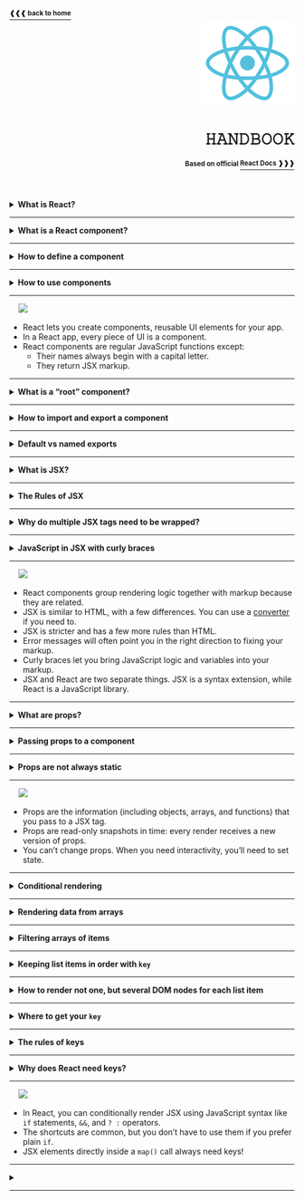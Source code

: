 <a href="https://github.com/LisKorzun/react---technical-assignments/tree/main#readme-top">
    <sup><b>❰❰❰ back to home</b></sup>
</a>
<a name="top"></a>

<div align="right">
    <a href="https://react.dev/">
        <img alt="react logo" src="/extra-materials/images/react-logo.png" height="150"/>
    </a>
    <h1>𝙷𝙰𝙽𝙳𝙱𝙾𝙾𝙺</h1>
    <sup><b>Based on official </b></sup>
    <a href="https://react.dev/learn"><sup><b>React Docs ❱❱❱</b></sup></a>
    <br />
    <br />
</div>
<br />
<br />

<details><summary><b>What is React? </b></summary><br/>
    <p>React (aka React.js or ReactJS) is an open-source front-end JavaScript library 
    that is used for building composable user interfaces (UI), especially for single-page applications. 
    It is used for handling view layer for web and mobile apps based on components in a declarative approach. <br/>
    <div align='center'><sub>✧ React was created by Jordan Walke, a software engineer working for Facebook. ✧<br/>
    ✧ React was first deployed on Facebook's News Feed in 2011 and on Instagram in 2012. It was open-sourced at JSConf US in May 2013. ✧</sub></div></p>
</details><hr/>

<details><summary><b>What is a React component?</b></summary><br/>
    <p>React applications are built from isolated pieces of UI called components. 
    A component is a piece of the UI (user interface) that has its own logic and appearance.  
    <b><u>A React component is a JavaScript function that returns markup.</u></b> 
    Components can be as small as a button, or as large as an entire page. 
    React component names must always start with a capital letter, while HTML tags must be lowercase.</p>
    
```js
function MyButton() {
  return (
    <button>I'm a button</button>
  );
}
```
<div align='center'>
    <sup>✧ React lets you combine your markup, CSS, and JavaScript into custom “components”, reusable UI elements for your app. ✧<br/>
    ✧ Just like with HTML tags, you can compose, order and nest components to design whole pages. ✧<br/>✧ As your project grows, 
    you will notice that many of your designs can be composed by reusing components you already wrote, speeding up your development. ✧</sup>
</div>
</details><hr/>

<details><summary><b>How to define a component</b> </summary>
    <br/><p>React component is a JavaScript function that you can sprinkle with markup.</p>

```js
export default function Profile() {
  return (
    <img
      src="https://i.imgur.com/MK3eW3Am.jpg"
      alt="Katherine Johnson"
    />
  )
}

```
**Step 1: Export the component.**
The `export default` prefix is a standard JavaScript syntax (not specific to React).

**Step 2: Define the function.** 
With `function Profile() { }` you define a JavaScript function with the name Profile.

**Step 3: Add markup.**
The component returns an <img /> tag with src and alt attributes. <img /> is written like HTML, 
but it is actually JavaScript under the hood! This syntax is called [JSX](https://react.dev/learn/writing-markup-with-jsx), and it lets you embed markup inside JavaScript.

**⛓ Return statements can be written all on one line 
or you must wrap it in a pair of parentheses.**
<div align="center">
  <sup>✧ There are still a few rare class component use cases that do not yet have a Hook-based equivalent. 
  <br/>Class components remain supported, and are documented in the <a href="https://react.dev/reference/react/legacy">Legacy API</a> section. ✧</sup>
</div>
</details><hr/>

<details><summary><b>How to use components</b></summary><br/>

Once you’ve defined your `ComponentA` component, you can nest it inside other components e.g. `ComponentB`.

```js
function ComponentA() {
  return <div>Component A</div>;
}

export default function ComponentB() {
  return (
          <>
            <p>Component B</p>
            <ComponentA />
          </>
  );
}
```

Because the `ComponentA` component is rendered inside `ComponentB` we can say that
`ComponentB` is a **parent** component, rendering `ComponentA` as a “**child**”. 

**⛓ This is part of the magic of React: you can define a component once, 
and then use it in as many places and as many times as you like.**
</details><hr/>

&nbsp;&nbsp;&nbsp;&nbsp;![][Recap]
- React lets you create components, reusable UI elements for your app.
- In a React app, every piece of UI is a component.
- React components are regular JavaScript functions except:
  - Their names always begin with a capital letter. 
  - They return JSX markup.

<hr/>
<details><summary><b>What is a “root” component?</b></summary><br/>

Any React application begins at a “root” component. Usually,
it is created automatically when you start a new project.
For example, if you use **CodeSandbox** or **Create React App**,
the root component is defined in `src/App.js`.
If you use the framework **Next.js**, the root component is defined in `pages/index.js`.

Most React apps use components all the way down. This means that 
you won’t only use components for reusable pieces like buttons, 
but also for larger pieces like sidebars, lists, and ultimately, complete pages! 
Components are a handy way to organize UI code and markup, 
even if some of them are only used once.

Still, many websites only use React [to add interactivity to existing HTML pages](https://react.dev/learn/add-react-to-an-existing-project#using-react-for-a-part-of-your-existing-page). 
They have many root components instead of a single one for the entire page.

</details><hr/>

<details><summary><b>How to import and export a component</b></summary><br/>

The magic of components lies in their reusability: you can create components that are composed of other components. 
But as you nest more and more components, it often makes sense to start splitting them into different files.

You can move a component in three steps:
1. **Make** a new JS file to put the components in.
2. **Export** your function component from that file (using either [default or named](https://react.dev/learn/importing-and-exporting-components#default-vs-named-exports) exports).
3. **Import** it in the file where you’ll use the component (using the corresponding technique for importing default or named exports).
<div align='right'>
  <a href="https://react.dev/learn/importing-and-exporting-components#exporting-and-importing-a-component">
    <sup><b>React Docs ❱❱❱</b></sup>
  </a>
</div>
</details><hr/>

<details><summary><b>Default vs named exports</b></summary><br/>

There are two primary ways to export values with JavaScript: default exports and named exports. 
You can use one or both of them in the same file. 

**⛓ A file can have no more than one default export, but it can have as many named exports as you like.**

<img src="/extra-materials/images/i_import-export.svg"/>

How you export your component dictates how you must import it. You will get an error if you try to import a default export the same way you would a named export!

- Default
  - `export default function Button() {}`
  - `import Button from './Button.js';`
    - When you write a `default` import, you can put `any name` you want after import.
- Named
  - `export function Button() {}`
  - `import { Button } from './Button.js';`
    - In contrast, with named imports, the name has to match on both sides.
    - Either './Button.js' or './Button' will work with React, though the former is closer to how native ES Modules work.
<div align='right'>
  <a href="https://react.dev/learn/importing-and-exporting-components#default-vs-named-exports">
    <sup><b>React Docs ❱❱❱</b></sup>
  </a>
</div>
</details><hr/>

<details><summary><b>What is JSX?</b></summary><br/>

JSX is a syntax extension for JavaScript that lets you write HTML-like markup inside a JavaScript file.

Each React component is a JavaScript function that may contain some markup that React renders into the browser. 
React components use a syntax extension called JSX to represent that markup. 
JSX looks a lot like HTML, but it is a bit stricter and can display dynamic information.

**⛓ JSX and React are two separate things. They’re often used together, but you can use them independently of each other. 
JSX is a syntax extension, while React is a JavaScript library.**

```js
function App() {
  return <h1 className="greeting">Hello World</h1>;
}
```

Browsers don’t understand JSX out of the box, so most React users rely on a compiler like Babel or TypeScript [to transform JSX code into regular JavaScript](https://legacy.reactjs.org/blog/2020/09/22/introducing-the-new-jsx-transform.html#whats-a-jsx-transform).
This is what the modern JSX transform compiles it to:

```js
// Inserted by a compiler (don't import it yourself!)
import {jsx as _jsx} from 'react/jsx-runtime';

function App() {
  return _jsx('h1', { children: 'Hello world', className: 'greeting' });
}
```

If you don’t like JSX or can’t use it in your project, you can use `createElement` [as an alternative](https://react.dev/reference/react/createElement).

```js
import { createElement } from 'react';

function Greeting({ name }) {
  return createElement(
    'h1',
    { className: 'greeting' },
    'Hello world'
  );
}
```
<div align='right'>
  <a href="https://react.dev/learn/writing-markup-with-jsx">
    <sup><b>React Docs ❱❱❱</b></sup>
  </a>
</div>
</details><hr/>

<details><summary><b>The Rules of JSX</b></summary>

#### 1. Return a single root element
To return multiple elements from a component, wrap them with a single parent tag e.g. `<div>` or `<>`.
This empty tag is called a [Fragment](https://react.dev/reference/react/Fragment).
#### 2. Close all the tags
JSX requires tags to be explicitly closed: self-closing tags like <img> must become `<img />`, and wrapping tags like `<li> oranges` must be written as `<li>oranges</li>`.
#### 3. camelCase all most of the things
JSX turns into JavaScript and attributes written in JSX become keys of JavaScript objects. 
In your own components, you will often want to read those attributes into variables. 
But JavaScript has limitations on variable names. For example, their names can’t contain dashes or be reserved words like `class`.
This is why, in React, many HTML and SVG attributes are written in camelCase. See [the list of DOM component props](https://react.dev/reference/react-dom/components/common#common-props).
<div align='right'>
  <a href="https://react.dev/learn/writing-markup-with-jsx#the-rules-of-jsx">
    <sup><b>React Docs ❱❱❱</b></sup>
  </a>
</div>
</details><hr/>

<details><summary><b>Why do multiple JSX tags need to be wrapped?</b></summary><br/>

JSX looks like HTML, but under the hood it is transformed into plain JavaScript objects. 
You can’t return two objects from a function without wrapping them into an array. 
This explains why you also can’t return two JSX tags without wrapping them into another tag or a Fragment.
<div align='right'>
  <a href="https://react.dev/learn/writing-markup-with-jsx#why-do-multiple-jsx-tags-need-to-be-wrapped">
    <sup><b>React Docs ❱❱❱</b></sup>
  </a>
</div>
</details><hr/>

<details><summary><b>JavaScript in JSX with curly braces</b></summary><br/>

**1. JSX attributes inside quotes are passed as strings.** 
  - When you want to pass a string attribute to JSX, you put it in **single or double quotes**.
  - Unlike string literals in JavaScript, string literals within JSX attributes can’t contain escaped quotes.

**2. Curly braces let you bring JavaScript logic and variables into your markup.**
  - Sometimes you will want to add a little JavaScript logic or reference a dynamic property inside that markup.
    In this situation, you can **use curly braces** in your JSX to open a window to JavaScript.
    Any JavaScript expression will work between curly braces, including function calls.

**3. Curly braces work inside the JSX tag content or immediately after `=` in attributes.**
  - As text directly inside a JSX tag: 
    - ✅ `<h1>{name}'s To Do List</h1>` works, 
    - 🔴 but `<{tag}>Gregorio Y. Zara's To Do List</{tag}>` will not.
  - As attributes immediately following the `=` sign: 
    - ✅ `src={avatar}` will read the avatar variable, 
    - 🔴 but `src="{avatar}"` will pass the string `"{avatar}"`.

**4. `{{` and `}}` is not special syntax: it’s a JavaScript object tucked inside JSX curly braces.**
  - The next time you see `{{` and `}}` in JSX, know that it’s nothing more than an object inside the JSX curlies!
  - Inline style properties are written in camelCase. For example, HTML `<ul style="background-color: black">` would be written as `<ul style={{ backgroundColor: 'black' }}>`  in your component.
<div align='right'>
  <a href="https://react.dev/learn/javascript-in-jsx-with-curly-braces">
    <sup><b>React Docs ❱❱❱</b></sup>
  </a>
</div>
</details><hr/>

&nbsp;&nbsp;&nbsp;&nbsp;![][Recap]
- React components group rendering logic together with markup because they are related.
- JSX is similar to HTML, with a few differences. You can use a [converter](https://transform.tools/html-to-jsx) if you need to.
- JSX is stricter and has a few more rules than HTML.
- Error messages will often point you in the right direction to fixing your markup.
- Curly braces let you bring JavaScript logic and variables into your markup.
- JSX and React are two separate things. JSX is a syntax extension, while React is a JavaScript library.

<hr/>
<details><summary><b>What are props?</b></summary><br/>

- **Props** are the information that you pass to a JSX tag. 
- React components use `props` to communicate with each other.
Every parent component can pass some information to its child components by giving them props. 
- You can pass any JavaScript value through them, including `objects`, `arrays`, and `functions`.
- Props let you think about parent and child components independently.
<div align='right'>
  <a href="https://react.dev/learn/passing-props-to-a-component">
    <sup><b>React Docs ❱❱❱</b></sup>
  </a>
</div>
</details><hr/>

<details><summary><b>Passing props to a component</b></summary><br/>

**1. To pass props, add them to the JSX, just like you would with HTML attributes.**

```js
export default function Profile() {
  return (
    <Avatar
      person={{ name: 'Lin Lanying', imageId: '1bX5QH6' }}
      size={100}
    />
  );
}
```
**2. To read props, use the `function Avatar({ person, size })` destructuring syntax.**

- "Props" serve the same role as arguments serve for functions. 
In fact, props are the only argument to your component! 
React component functions accept a single argument - a `props` object.

```js
function Avatar(props) {
  let person = props.person;
  let size = props.size;
  // ...
}
```
- Usually you don’t need the whole props object itself, so you destructure it into individual props.
This syntax is called “destructuring”.

```js
function Avatar({ person, size }) {
  // ...
}
```

**3. You can specify a default value like `size = 100`, which is used for missing and undefined props.**

```js
function Avatar({ person, size = 100 }) {
  // ...
}
```

- The default value is only used if the size prop is missing or if you pass `size={undefined}`. 
But if you pass `size={null}` or `size={0}`, the default value will not be used.

**4. You can forward ALL props with `<Avatar {...props} />` JSX spread syntax, but don’t overuse it!**

- There’s nothing wrong with repetitive code—it can be more legible. But at times you may value conciseness. 
Because `Profile` don’t use any of their props directly, it can make sense to use a more concise “spread” syntax:

```js
function Profile(props) {
  return (
    <div className="card">
      <Avatar {...props} />
    </div>
  );
}
```

**5. Nested JSX like `<Card><Avatar /></Card>` will appear as Card component’s `children` prop.**

- You can think of a component with a children prop as having a “hole” that can be “filled in” by its parent components with arbitrary JSX. 
You will often use the children prop for visual wrappers: panels, grids, etc.

- When you nest content inside a JSX tag, the parent component will receive that content in a prop called `children`. 
For example, the Card component below will receive a children prop set to <Avatar /> and render it in a wrapper div:

```js
import Avatar from './Avatar.js';

function Card({ children }) {
  return (
    <div className="card">
      {children}
    </div>
  );
}

export default function Profile() {
  return (
    <Card>
      <Avatar/>
    </Card>
  );
}

```

<div align='right'>
  <a href="https://react.dev/learn/passing-props-to-a-component#passing-props-to-a-component">
    <sup><b>React Docs ❱❱❱</b></sup>
  </a>
</div>
</details><hr/>

<details><summary><b>Props are not always static</b></summary><br/>

- A component may receive different props over time.
- Props reflect a component’s data at any point in time, rather than only in the beginning.
- However, props are **immutable** — a term from computer science meaning “unchangeable”. 
When a component needs to change its props (for example, in response to a user interaction or new data), 
it will have to “ask” its parent component to pass it different props — a new object! 
Its old props will then be cast aside, and eventually the JavaScript engine will reclaim the memory taken by them.
<div align='right'>
  <a href="https://react.dev/learn/passing-props-to-a-component#how-props-change-over-time">
    <sup><b>React Docs ❱❱❱</b></sup>
  </a>
</div>
</details><hr/>

&nbsp;&nbsp;&nbsp;&nbsp;![][Recap]
- Props are the information (including objects, arrays, and functions) that you pass to a JSX tag.
- Props are read-only snapshots in time: every render receives a new version of props. 
- You can’t change props. When you need interactivity, you’ll need to set state.

<hr/>
<details><summary><b>Conditional rendering</b></summary><br/>

In React, control flow (like conditions) is handled by JavaScript.

**1. You can return a JSX expression conditionally with an `if` statement.**

```js
function Item({ name, isPacked }) {
    if (isPacked) {
        return <li className="item">{name} ✔</li>;
    }
    return <li className="item">{name}</li>;
}

```

**2. You can use a compact syntax for writing a conditional expression — the conditional operator or “ternary operator”.**
  - In JSX, `{cond ? <A /> : <B />}` means “_if `cond`, render `<A />`, otherwise `<B />`_”.

```js
function Item({ name, isPacked }) {
    return (
        <li className="item">
            {isPacked ? name + ' ✔' : name}
        </li>
    );
}
```

**3. You can render some JSX when the condition is `true`, or render nothing otherwise using logical `AND` operator (`&&`) .**
  - In JSX, `{cond && <A />}` means “_if `cond`, render `<A />`, otherwise nothing_”.
  - Don’t put numbers on the left side of `&&.` if the left side is 0, then the whole expression gets that value (0), and React will happily render `0` rather than nothing.

```js
function Item({ name, isPacked }) {
    return (
        <li className="item">
            {name} {isPacked && '✔'}
        </li>
    );
}
```

**4. You can conditionally save some JSX to a variable and then include it inside other JSX by using the curly braces.**

```js
function Item({ name, isPacked }) {
  let itemContent = name;
  if (isPacked) {
    itemContent = name + " ✔";
  }
  return (
    <li className="item">
      {itemContent}
    </li>
  );
}

// this works not only for text, but for arbitrary JSX too:
function Item2({ name, isPacked }) {
    let itemContent = name;
    if (isPacked) {
        itemContent = (
            <del>
                {name + " ✔"}
            </del>
        );
    }
    return (
        <li className="item">
            {itemContent}
        </li>
    );
}
```

<div align='right'>
  <a href="https://react.dev/learn/conditional-rendering">
    <sup><b>React Docs ❱❱❱</b></sup>
  </a>
</div>
</details><hr/>

<details><summary><b>Rendering data from arrays</b></summary><br/>

You will often need to show several instances of the same component using different data when building interfaces.
In these situations, you can store that data in JavaScript objects and arrays and use methods like `map()` and `filter()` to render lists of components from them.

```js
// 1. Move the data into an array:
const people = ['Alesia', 'John', 'Ben', 'Alex']

// 2. Map the people members into a new array of JSX nodes:
const listItems = people.map(person => <li>{person}</li>);

// 3. Return listItems from your component:
return <ul>{listItems}</ul>;
```
```js
// Here is the result:
const people = ['Alesia', 'John', 'Ben', 'Alex']

export default function Members() {
    const listItems = people.map(person =>
        <li>{person}</li>
    );
    return <ul>{listItems}</ul>;
}
```
<div align='right'>
  <a href="https://react.dev/learn/rendering-lists#rendering-data-from-arrays">
    <sup><b>React Docs ❱❱❱</b></sup>
  </a>
</div>
</details><hr/>

<details><summary><b>Filtering arrays of items</b></summary><br/>

This data can be structured even more.
```js
const people = [{
  name: 'Creola Katherine Johnson',
  profession: 'mathematician',
}, {
  name: 'Mario José Molina-Pasquel Henríquez',
  profession: 'chemist',
}, {
  name: 'Mohammad Abdus Salam',
  profession: 'physicist',
}, {
  name: 'Percy Lavon Julian',
  profession: 'chemist',  
}];
```

Let’s say you want a way to only show people whose profession is `chemist`.

```js
// 1. Create a new array of just “chemist” people:
const chemists = people.filter(person =>
    person.profession === 'chemist'
);

// 2. Map over chemists:
const listItems = chemists.map(person =>
    <li>
        <b>{person.name}:</b>
        {' ' + person.profession}
    </li>
);

// 3. Return the listItems from your component:
return <ul>{listItems}</ul>;
```
```js
// Here is the result:
export default function List() {
  const chemists = people.filter(person =>
    person.profession === 'chemist'
  );
  const listItems = chemists.map(person =>
      <li>
          <b>{person.name}:</b>
          {' ' + person.profession}
      </li>
  );
  return <ul>{listItems}</ul>;
}
```

<div align='right'>
  <a href="https://react.dev/learn/rendering-lists#filtering-arrays-of-items">
    <sup><b>React Docs ❱❱❱</b></sup>
  </a>
</div>
</details><hr/>

<details><summary><b>Keeping list items in order with <code>key</code></b></summary><br/>

Notice that all the examples above show an error in the console:
`Warning: Each child in a list should have a unique “key” prop.`

You need to give each array item a `key` — **a string or a number that uniquely identifies it** among other items in that array:

```js
<li key={person.id}>...</li>
```
<div align="center"><sub>✧ JSX elements directly inside a <code>map()</code> call <b>always need keys</b>! ✧ </sub></div>

Keys tell React which array item each component corresponds to, so that it can match them up later. 
This becomes important if your array items can move (e.g. due to sorting), get inserted, or get deleted. 
A well-chosen `key` helps React infer what exactly has happened, and make the correct updates to the DOM tree.
<div align='right'>
  <a href="https://react.dev/learn/rendering-lists#keeping-list-items-in-order-with-key">
    <sup><b>React Docs ❱❱❱</b></sup>
  </a>
</div>
</details><hr/>

<details><summary><b>How to render not one, but several DOM nodes for each list item</b></summary><br/>

The short `<>...</>` Fragment syntax won’t let you pass a key, 
so you need to either group them into a single `<div>`, 
or use the slightly longer and more explicit `<Fragment>` syntax:

```js
import { Fragment } from 'react';

// ...

const listItems = people.map(person =>
  <Fragment key={person.id}>
    <h1>{person.name}</h1>
    <p>{person.bio}</p>
  </Fragment>
);
```
<div align='right'>
  <a href="https://react.dev/learn/rendering-lists#displaying-several-dom-nodes-for-each-list-item">
    <sup><b>React Docs ❱❱❱</b></sup>
  </a>
</div>
</details><hr/>

<details><summary><b>Where to get your <code>key</code></b></summary><br/>

**1. Data from a database:** If your data is coming from a database, you can use the database keys/IDs, which are unique by nature.

**2. Locally generated data:** If your data is generated and persisted locally, use an incrementing counter, `crypto.randomUUID()` or a package like `uuid` when creating items.
<div align='right'>
  <a href="https://react.dev/learn/rendering-lists#where-to-get-your-key">
    <sup><b>React Docs ❱❱❱</b></sup>
  </a>
</div>
</details><hr/>

<details><summary><b>The rules of keys</b></summary><br/>

- **Keys must be unique among siblings.**
    - However, it’s okay to use the same keys for JSX nodes in **_different_** arrays.
- **Keys must not change** or that defeats their purpose!
  - Don’t generate them while rendering.
<div align='right'>
  <a href="https://react.dev/learn/rendering-lists#rules-of-keys">
    <sup><b>React Docs ❱❱❱</b></sup>
  </a>
</div>
</details><hr/>

<details><summary><b>Why does React need keys?</b></summary><br/>

**JSX keys** in an array let us uniquely identify an item between its siblings. 
A well-chosen `key` provides more information than the position within the array. 
Even if the position changes due to reordering, the `key` lets React identify the item throughout its lifetime.

- **Index as a key often leads to subtle and confusing bugs.**
  - You might be tempted to use an item’s `index` in the array as its `key`.
    In fact, that’s what React will use if you don’t specify a `key` at all.
    But the order in which you render items will change over time if an item is inserted, deleted, or if the array gets reordered.

- **Do not generate keys on the fly, e.g. with `key={Math.random()}`.**
  - This will cause keys to never match up between renders, leading to all your components and DOM being recreated every time. 
  Not only is this slow, but it will also lose any user input inside the list items. 
  Instead, use a stable ID based on the data.

- **Note that your components won’t receive key as a prop.**
  - It’s only used as a hint by React itself. 
  If your component needs an <code>ID</code>, you have to pass it as a separate <code>prop</code>:</sub></div>
  `<Profile key={id} userId={id} />`

<div align='right'>
  <a href="https://react.dev/learn/rendering-lists#why-does-react-need-keys">
    <sup><b>React Docs ❱❱❱</b></sup>
  </a>
</div>
</details><hr/>

&nbsp;&nbsp;&nbsp;&nbsp;![][Recap]
- In React, you can conditionally render JSX using JavaScript syntax like `if` statements, `&&`, and `? :` operators.
- The shortcuts are common, but you don’t have to use them if you prefer plain `if`.
- JSX elements directly inside a `map()` call always need keys!
<hr/>

<details><summary><b></b></summary><br/>

<div align='right'>
  <a href="">
    <sup><b>React Docs ❱❱❱</b></sup>
  </a>
</div>
</details><hr/>


[Recap]: https://img.shields.io/badge/recap-149eca.svg?&logo=react&logoColor=white&style=for-the-badge
